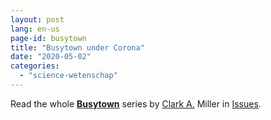 ```yaml
---
layout: post
lang: en-us
page-id: busytown
title: "Busytown under Corona"
date: "2020-05-02"
categories:
  - "science-wetenschap"
---
```


Read the whole **[Busytown](https://issues.org/a-world-made-by-belief-scarry-pandemic/#.Xq2mSeQgdB8.link)**
series by [Clark A.](https://issues.org/byline/clark-a-miller) Miller in [Issues](https://issues.org/a-world-made-by-belief-scarry-pandemic/#.Xq2mSeQgdB8.link).
